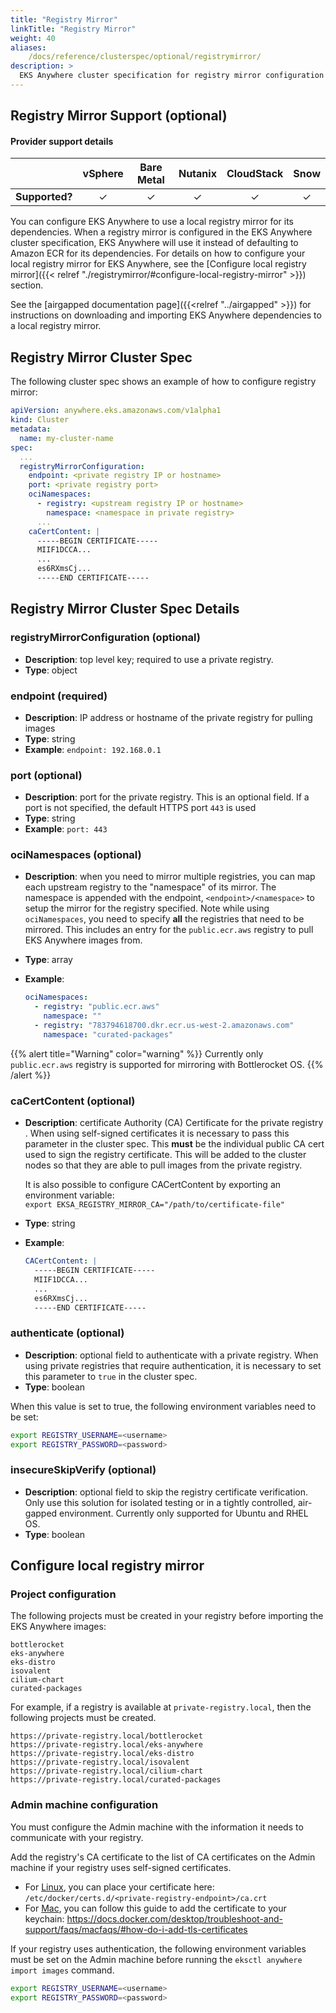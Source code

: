 ```yaml
---
title: "Registry Mirror"
linkTitle: "Registry Mirror"
weight: 40
aliases:
    /docs/reference/clusterspec/optional/registrymirror/
description: >
  EKS Anywhere cluster specification for registry mirror configuration
---
```


## Registry Mirror Support (optional)

#### Provider support details
|                | vSphere | Bare Metal | Nutanix | CloudStack | Snow |
|:--------------:|:-------:|:----------:|:-------:|:----------:|:----:|
| **Supported?** |   ✓	    |     ✓      |   	 ✓   |     ✓      |  ✓   |

You can configure EKS Anywhere to use a local registry mirror for its dependencies. When a registry mirror is configured in the EKS Anywhere cluster specification, EKS Anywhere will use it instead of defaulting to Amazon ECR for its dependencies. For details on how to configure your local registry mirror for EKS Anywhere, see the [Configure local registry mirror]({{< relref "./registrymirror/#configure-local-registry-mirror" >}}) section.

See the [airgapped documentation page]({{<relref "../airgapped" >}}) for instructions on downloading and importing EKS Anywhere dependencies to a local registry mirror.

## Registry Mirror Cluster Spec

The following cluster spec shows an example of how to configure registry mirror:
```yaml
apiVersion: anywhere.eks.amazonaws.com/v1alpha1
kind: Cluster
metadata:
  name: my-cluster-name
spec:
  ...
  registryMirrorConfiguration:
    endpoint: <private registry IP or hostname>
    port: <private registry port>
    ociNamespaces:
      - registry: <upstream registry IP or hostname>
        namespace: <namespace in private registry>
      ...
    caCertContent: |
      -----BEGIN CERTIFICATE-----
      MIIF1DCCA...
      ...
      es6RXmsCj...
      -----END CERTIFICATE-----  
```
## Registry Mirror Cluster Spec Details
### __registryMirrorConfiguration__ (optional)
* __Description__: top level key; required to use a private registry.
* __Type__: object

### __endpoint__ (required)
* __Description__: IP address or hostname of the private registry for pulling images
* __Type__: string
* __Example__: ```endpoint: 192.168.0.1```

### __port__ (optional)
* __Description__: port for the private registry. This is an optional field. If a port
  is not specified, the default HTTPS port `443` is used
* __Type__: string
* __Example__: ```port: 443```

### __ociNamespaces__ (optional)
* __Description__: when you need to mirror multiple registries, you can map each upstream registry to the "namespace" of its mirror. The namespace is appended with the endpoint, `<endpoint>/<namespace>` to setup the mirror for the registry specified.
Note while using `ociNamespaces`, you need to specify __all__ the registries that need to be mirrored. This includes an entry for the `public.ecr.aws` registry to pull EKS Anywhere images from.

* __Type__: array
* __Example__: <br/>
  ```yaml
  ociNamespaces:
    - registry: "public.ecr.aws"
      namespace: ""
    - registry: "783794618700.dkr.ecr.us-west-2.amazonaws.com"
      namespace: "curated-packages"
  ```
{{% alert title="Warning" color="warning" %}}
Currently only `public.ecr.aws` registry is supported for mirroring with Bottlerocket OS.
{{% /alert %}}



### __caCertContent__ (optional)
* __Description__: certificate Authority (CA) Certificate for the private registry . When using 
  self-signed certificates it is necessary to pass this parameter in the cluster spec. This __must__ be the individual public CA cert used to sign the registry certificate. This will be added to the cluster nodes so that they are able to pull images from the private registry.

  It is also possible to configure CACertContent by exporting an environment variable:<br/>
  `export EKSA_REGISTRY_MIRROR_CA="/path/to/certificate-file"`
* __Type__: string
* __Example__: <br/>
  ```yaml
  CACertContent: |
    -----BEGIN CERTIFICATE-----
    MIIF1DCCA...
    ...
    es6RXmsCj...
    -----END CERTIFICATE-----
  ```

### __authenticate__ (optional)

* __Description__: optional field to authenticate with a private registry. When using private registries that 
  require authentication, it is necessary to set this parameter to ```true``` in the cluster spec.
* __Type__: boolean

When this value is set to true, the following environment variables need to be set:
```bash
export REGISTRY_USERNAME=<username>
export REGISTRY_PASSWORD=<password>
```

### __insecureSkipVerify__ (optional)
* __Description__: optional field to skip the registry certificate verification. Only use this solution for isolated testing or in a tightly controlled, air-gapped environment. Currently only supported for Ubuntu and RHEL OS.
* __Type__: boolean

## Configure local registry mirror

### Project configuration
The following projects must be created in your registry before importing the EKS Anywhere images:

```
bottlerocket
eks-anywhere
eks-distro
isovalent
cilium-chart
curated-packages
```

For example, if a registry is available at `private-registry.local`, then the following projects must be created.

```
https://private-registry.local/bottlerocket
https://private-registry.local/eks-anywhere
https://private-registry.local/eks-distro
https://private-registry.local/isovalent
https://private-registry.local/cilium-chart
https://private-registry.local/curated-packages
```

### Admin machine configuration
You must configure the Admin machine with the information it needs to communicate with your registry.

Add the registry's CA certificate to the list of CA certificates on the Admin machine if your registry uses self-signed certificates.

- For [Linux](https://docs.docker.com/engine/security/certificates/), you can place your certificate here: `/etc/docker/certs.d/<private-registry-endpoint>/ca.crt`
- For [Mac](https://docs.docker.com/desktop/troubleshoot-and-support/faqs/macfaqs/#how-do-i-add-tls-certificates), you can follow this guide to add the certificate to your keychain: https://docs.docker.com/desktop/troubleshoot-and-support/faqs/macfaqs/#how-do-i-add-tls-certificates

If your registry uses authentication, the following environment variables must be set on the Admin machine before running the `eksctl anywhere import images` command.
```bash
export REGISTRY_USERNAME=<username>
export REGISTRY_PASSWORD=<password>
```


